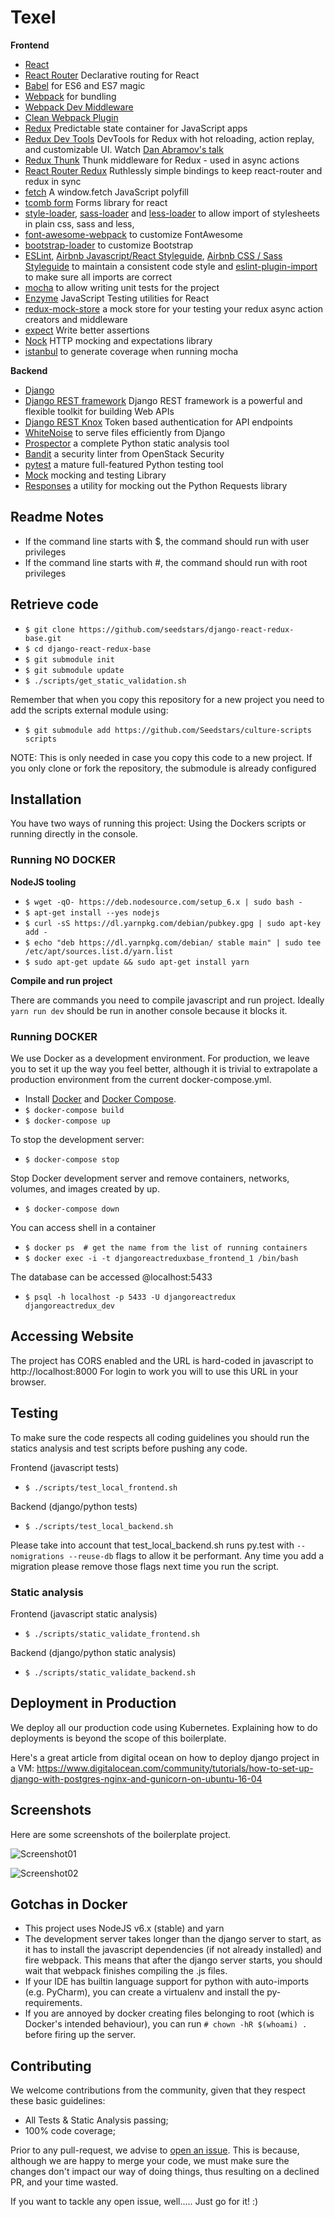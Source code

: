 
# Texel

**Frontend**

* [React](https://github.com/facebook/react)
* [React Router](https://github.com/ReactTraining/react-router) Declarative routing for React
* [Babel](http://babeljs.io) for ES6 and ES7 magic
* [Webpack](http://webpack.github.io) for bundling
* [Webpack Dev Middleware](http://webpack.github.io/docs/webpack-dev-middleware.html)
* [Clean Webpack Plugin](https://github.com/johnagan/clean-webpack-plugin)
* [Redux](https://github.com/reactjs/redux) Predictable state container for JavaScript apps 
* [Redux Dev Tools](https://github.com/gaearon/redux-devtools) DevTools for Redux with hot reloading, action replay, and customizable UI. Watch [Dan Abramov's talk](https://www.youtube.com/watch?v=xsSnOQynTHs)
* [Redux Thunk](https://github.com/gaearon/redux-thunk) Thunk middleware for Redux - used in async actions
* [React Router Redux](https://github.com/reactjs/react-router-redux) Ruthlessly simple bindings to keep react-router and redux in sync
* [fetch](https://github.com/github/fetch) A window.fetch JavaScript polyfill
* [tcomb form](https://github.com/gcanti/tcomb-form) Forms library for react
* [style-loader](https://github.com/webpack/style-loader), [sass-loader](https://github.com/jtangelder/sass-loader) and [less-loader](https://github.com/webpack/less-loader) to allow import of stylesheets in plain css, sass and less,
* [font-awesome-webpack](https://github.com/gowravshekar/font-awesome-webpack) to customize FontAwesome
* [bootstrap-loader](https://github.com/shakacode/bootstrap-loader) to customize Bootstrap
* [ESLint](http://eslint.org), [Airbnb Javascript/React Styleguide](https://github.com/airbnb/javascript), [Airbnb CSS / Sass Styleguide](https://github.com/airbnb/css) to maintain a consistent code style and [eslint-plugin-import](https://github.com/benmosher/eslint-plugin-import) to make sure all imports are correct
* [mocha](https://mochajs.org/) to allow writing unit tests for the project
* [Enzyme](http://airbnb.io/enzyme/) JavaScript Testing utilities for React
* [redux-mock-store](https://github.com/arnaudbenard/redux-mock-store) a mock store for your testing your redux async action creators and middleware
* [expect](https://github.com/mjackson/expect) Write better assertions
* [Nock](https://github.com/pgte/nock) HTTP mocking and expectations library
* [istanbul](https://github.com/gotwarlost/istanbul) to generate coverage when running mocha

**Backend**

* [Django](https://www.djangoproject.com/)
* [Django REST framework](http://www.django-rest-framework.org/) Django REST framework is a powerful and flexible toolkit for building Web APIs
* [Django REST Knox](https://github.com/James1345/django-rest-knox) Token based authentication for API endpoints
* [WhiteNoise](http://whitenoise.evans.io/en/latest/django.html) to serve files efficiently from Django
* [Prospector](http://prospector.landscape.io/en/master/) a complete Python static analysis tool
* [Bandit](https://github.com/openstack/bandit) a security linter from OpenStack Security
* [pytest](http://pytest.org/latest/) a mature full-featured Python testing tool
* [Mock](http://www.voidspace.org.uk/python/mock/) mocking and testing Library
* [Responses](https://github.com/getsentry/responses) a utility for mocking out the Python Requests library


## Readme Notes

* If the command line starts with $, the command should run with user privileges
* If the command line starts with #, the command should run with root privileges


## Retrieve code

* `$ git clone https://github.com/seedstars/django-react-redux-base.git`
* `$ cd django-react-redux-base`
* `$ git submodule init`
* `$ git submodule update`
* `$ ./scripts/get_static_validation.sh`


Remember that when you copy this repository for a new project you need to add the scripts external module using:

* `$ git submodule add https://github.com/Seedstars/culture-scripts scripts`

NOTE: This is only needed in case you copy this code to a new project. If you only clone or fork the repository, the submodule is already configured


## Installation

You have two ways of running this project: Using the Dockers scripts or running directly in the console.

### Running NO DOCKER

**NodeJS tooling**

* `$ wget -qO- https://deb.nodesource.com/setup_6.x | sudo bash -`
* `$ apt-get install --yes nodejs`
* `$ curl -sS https://dl.yarnpkg.com/debian/pubkey.gpg | sudo apt-key add -`
* `$ echo "deb https://dl.yarnpkg.com/debian/ stable main" | sudo tee /etc/apt/sources.list.d/yarn.list`
* `$ sudo apt-get update && sudo apt-get install yarn`

**Compile and run project**

There are commands you need to compile javascript and run project. Ideally `yarn run dev` should be run in another console because it blocks it.


### Running DOCKER

We use Docker as a development environment. For production, we leave you to set it up the way you feel better,
although it is trivial to extrapolate a production environment from the current docker-compose.yml.

* Install [Docker](https://www.docker.com/products/overview) and [Docker Compose](https://docs.docker.com/compose/install/).
* `$ docker-compose build`
* `$ docker-compose up`

To stop the development server:

* `$ docker-compose stop`

Stop Docker development server and remove containers, networks, volumes, and images created by up.

* `$ docker-compose down`

You can access shell in a container

* `$ docker ps  # get the name from the list of running containers`
* `$ docker exec -i -t djangoreactreduxbase_frontend_1 /bin/bash`

The database can be accessed @localhost:5433

* `$ psql -h localhost -p 5433 -U djangoreactredux djangoreactredux_dev`


## Accessing Website

The project has CORS enabled and the URL is hard-coded in javascript to http://localhost:8000 
For login to work you will to use this URL in your browser.


## Testing

To make sure the code respects all coding guidelines you should run the statics analysis and test scripts before pushing any code.

Frontend (javascript tests)

* `$ ./scripts/test_local_frontend.sh`

Backend (django/python tests)

* `$ ./scripts/test_local_backend.sh`

Please take into account that test_local_backend.sh runs py.test with `--nomigrations --reuse-db` flags to allow it be performant. Any time you add a migration please remove those flags next time you run the script.

### Static analysis


Frontend (javascript static analysis)

* `$ ./scripts/static_validate_frontend.sh`

Backend (django/python static analysis)

* `$ ./scripts/static_validate_backend.sh`

## Deployment in Production

We deploy all our production code using Kubernetes. Explaining how to do deployments is beyond the scope of this boilerplate. 

Here's a great article from digital ocean on how to deploy django project in a VM: https://www.digitalocean.com/community/tutorials/how-to-set-up-django-with-postgres-nginx-and-gunicorn-on-ubuntu-16-04 



## Screenshots

Here are some screenshots of the boilerplate project.

![Screenshot01][1]  

[1]: ./screenshots/screenshot_01.png

![Screenshot02][2]  

[2]: ./screenshots/screenshot_02.png


## Gotchas in Docker

* This project uses NodeJS v6.x (stable) and yarn
* The development server takes longer than the django server to start, as it has to install the javascript dependencies (if not already installed) and fire webpack. This means that after the django server starts, you should wait that webpack finishes compiling the .js files.
* If your IDE has builtin language support for python with auto-imports (e.g. PyCharm), you can create a virtualenv and install the py-requirements.
* If you are annoyed by docker creating files belonging to root (which is Docker's intended behaviour), you can run `# chown -hR $(whoami) .` before firing up the server.


## Contributing

We welcome contributions from the community, given that they respect these basic guidelines:

* All Tests & Static Analysis passing;
* 100% code coverage;

Prior to any pull-request, we advise to [open an issue](https://github.com/Seedstars/django-react-redux-base/issues). This is because, although we are happy to merge your code, we must make sure the changes don't impact our way of doing things, thus resulting on a declined PR, and your time wasted.

If you want to tackle any open issue, well..... Just go for it! :)
